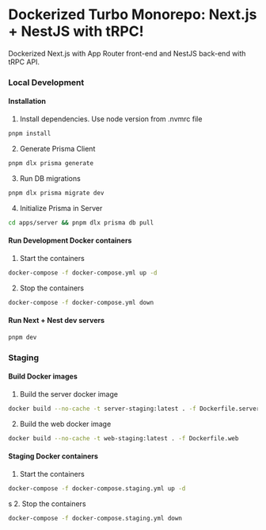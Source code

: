 # Dockerized Turbo Monorepo: Next.js + NestJS with tRPC!

Dockerized Next.js with App Router front-end and NestJS back-end with tRPC API.

### Local Development

#### Installation

1. Install dependencies.
   Use node version from .nvmrc file

```bash
pnpm install
```

2. Generate Prisma Client

```bash
pnpm dlx prisma generate
```

3. Run DB migrations

```bash
pnpm dlx prisma migrate dev
```

4. Initialize Prisma in Server

```bash
cd apps/server && pnpm dlx prisma db pull
```

#### Run Development Docker containers

1. Start the containers

```bash
docker-compose -f docker-compose.yml up -d
```

2. Stop the containers

```bash
docker-compose -f docker-compose.yml down
```

#### Run Next + Nest dev servers

```bash
pnpm dev
```

### Staging

#### Build Docker images

1. Build the server docker image

```bash
docker build --no-cache -t server-staging:latest . -f Dockerfile.server
```

2. Build the web docker image

```bash
docker build --no-cache -t web-staging:latest . -f Dockerfile.web
```

#### Staging Docker containers

1. Start the containers

```bash
docker-compose -f docker-compose.staging.yml up -d
```

s 2. Stop the containers

```bash
docker-compose -f docker-compose.staging.yml down
```

